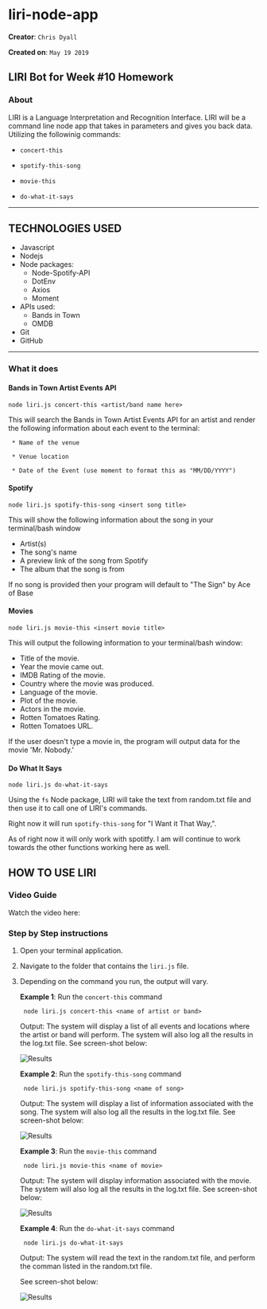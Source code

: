 # liri-node-app

**Creator**: `Chris Dyall`

**Created on**: `May 19 2019`

## LIRI Bot for Week #10 Homework

### About

LIRI is a Language Interpretation and Recognition Interface. LIRI will be a command line node app that takes in parameters and gives you back data. Utilizing the followinig commands:

   * `concert-this`

   * `spotify-this-song`

   * `movie-this`

   * `do-what-it-says`




------------------------------------------------------------------------------------------------------------------------------------------------
## TECHNOLOGIES USED
* Javascript
* Nodejs
* Node packages:
    * Node-Spotify-API
    * DotEnv
    * Axios
    * Moment
* APIs used:
    * Bands in Town
    * OMDB
* Git
* GitHub
-------------------------------------------------------------------------------------------------------------------------------------------------
### What it does

#### Bands in Town Artist Events API
 `node liri.js concert-this <artist/band name here>`

This will search the Bands in Town Artist Events API for an artist and render the following information about each event to the terminal:

     * Name of the venue

     * Venue location

     * Date of the Event (use moment to format this as "MM/DD/YYYY")


#### Spotify
`node liri.js spotify-this-song <insert song title>`

This will show the following information about the song in your terminal/bash window

* Artist(s)
* The song's name
* A preview link of the song from Spotify
* The album that the song is from

If no song is provided then your program will default to "The Sign" by Ace of Base

#### Movies
`node liri.js movie-this <insert movie title>`

This will output the following information to your terminal/bash window:

- Title of the movie.
- Year the movie came out.
- IMDB Rating of the movie.
- Country where the movie was produced.
- Language of the movie.
- Plot of the movie.
- Actors in the movie.
- Rotten Tomatoes Rating.
- Rotten Tomatoes URL.

If the user doesn't type a movie in, the program will output data for the movie 'Mr. Nobody.'

#### Do What It Says
`node liri.js do-what-it-says`

Using the `fs` Node package, LIRI will take the text from random.txt file and then use it to call one of LIRI's commands.

Right now it will run `spotify-this-song` for "I Want it That Way,".

As of right now it will only work with spotitfy. I am will continue to work towards the other functions working here as well.

## HOW TO USE LIRI
### **Video Guide**

Watch the video here:

### **Step by Step instructions**

1. Open your terminal application.
2. Navigate to the folder that contains the `liri.js` file. 
3. Depending on the command you run, the output will vary. 

    **Example 1**: Run the `concert-this` command
    
        node liri.js concert-this <name of artist or band>
    
    Output: The system will display a list of all events and locations where the artist or band will perform. The system will also log all the results in the log.txt file. See screen-shot below:

    ![Results]()

    **Example 2**: Run the `spotify-this-song` command
    
        node liri.js spotify-this-song <name of song>
    
    Output: The system will display a list of information associated with the song. The system will also log all the results in the log.txt file. See screen-shot below:

    ![Results]()

    **Example 3**: Run the `movie-this` command
    
        node liri.js movie-this <name of movie>
    
    Output: The system will display information associated with the movie. The system will also log all the results in the log.txt file. See screen-shot below:

    ![Results]()


    **Example 4**: Run the `do-what-it-says` command
        
        node liri.js do-what-it-says
        
    Output: The system will read the text in the random.txt file, and perform the comman listed in the random.txt file. 
    
    See screen-shot below:

    ![Results]()


